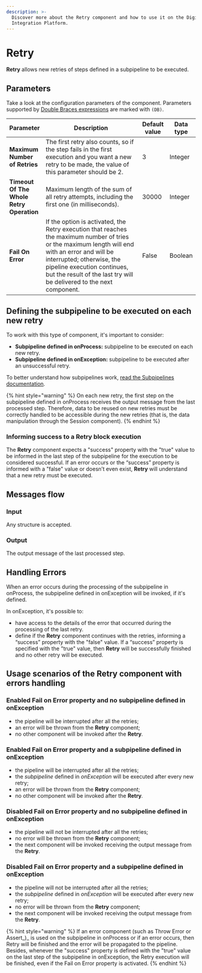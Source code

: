 ```yaml
---
description: >-
  Discover more about the Retry component and how to use it on the Digibee
  Integration Platform.
---
```


# Retry

**Retry** allows new retries of steps defined in a subpipeline to be executed.

## Parameters

Take a look at the configuration parameters of the component. Parameters supported by [Double Braces expressions](../../build/double-braces/) are marked with `(DB)`.

<table data-full-width="true"><thead><tr><th>Parameter</th><th width="301">Description</th><th>Default value</th><th>Data type</th></tr></thead><tbody><tr><td><strong>Maximum Number of Retries</strong></td><td>The first retry also counts, so if the step fails in the first execution and you want a new retry to be made, the value of this parameter should be 2.</td><td>3</td><td>Integer</td></tr><tr><td><strong>Timeout Of The Whole Retry Operation</strong></td><td>Maximum length of the sum of all retry attempts, including the first one (in milliseconds).</td><td>30000</td><td>Integer</td></tr><tr><td><strong>Fail On Error</strong></td><td>If the option is activated, the Retry execution that reaches the maximum number of tries or the maximum length will end with an error and will be interrupted; otherwise, the pipeline execution continues, but the result of the last try will be delivered to the next component.</td><td>False</td><td>Boolean</td></tr></tbody></table>

## Defining the subpipeline to be executed on each new retry <a href="#h_f35aa906d6" id="h_f35aa906d6"></a>

To work with this type of component, it's important to consider:

* **Subpipeline defined in onProcess:** subpipeline to be executed on each new retry.
* **Subpipeline defined in onException:** subpipeline to be executed after an unsuccessful retry.

To better understand how subpipelines work, [read the Subpipelines documentation](../../build/pipelines/subpipelines.md).

{% hint style="warning" %}
On each new retry, the first step on the subpipeline defined in onProcess receives the output message from the last processed step. Therefore, data to be reused on new retries must be correctly handled to be accessible during the new retries (that is, the data manipulation through the Session component).
{% endhint %}

### Informing success to a Retry block execution <a href="#h_36ddd4e0d5" id="h_36ddd4e0d5"></a>

The **Retry** component expects a "success" property with the "true" value to be informed in the last step of the subpipeline for the execution to be considered successful. If an error occurs or the “success” property is informed with a "false" value or doesn’t even exist, **Retry** will understand that a new retry must be executed.

## Messages flow <a href="#h_6b4f740e2e" id="h_6b4f740e2e"></a>

### Input <a href="#h_ab3c90c301" id="h_ab3c90c301"></a>

Any structure is accepted.

### Output <a href="#h_61b077be56" id="h_61b077be56"></a>

The output message of the last processed step.

## Handling Errors <a href="#h_6ab171494f" id="h_6ab171494f"></a>

When an error occurs during the processing of the subpipeline in onProcess, the subpipeline defined in onException will be invoked, if it's defined.

In onException, it's possible to:

* have access to the details of the error that occurred during the processing of the last retry.
* define if the **Retry** component continues with the retries, informing a “success” property with the "false" value. If a “success” property is specified with the "true" value, then **Retry** will be successfully finished and no other retry will be executed.

## Usage scenarios of the Retry component with errors handling <a href="#h_80a4cf14f3" id="h_80a4cf14f3"></a>

### Enabled Fail on Error property and no subpipeline defined in onException <a href="#h_9326e217ba" id="h_9326e217ba"></a>

* the pipeline will be interrupted after all the retries;
* an error will be thrown from the **Retry** component;
* no other component will be invoked after the **Retry**_._

### Enabled Fail on Error property and a subpipeline defined in onException <a href="#h_856f7dcd14" id="h_856f7dcd14"></a>

* the pipeline will be interrupted after all the retries;
* the _subpipeline_ defined in _onException_ will be executed after every new retry;
* an error will be thrown from the **Retry** component;
* no other component will be invoked after the **Retry**_._

### Disabled Fail on Error property and no subpipeline defined in onException <a href="#h_44a1561e6a" id="h_44a1561e6a"></a>

* the pipeline will not be interrupted after all the retries;
* no error will be thrown from the **Retry** component;
* the next component will be invoked receiving the output message from the **Retry**.

### Disabled Fail on Error property and a subpipeline defined in onException <a href="#h_ad50cd6968" id="h_ad50cd6968"></a>

* the pipeline will not be interrupted after all the retries;
* the _subpipeline_ defined in _onException_ will be executed after every new retry;
* no error will be thrown from the **Retry** component;
* the next component will be invoked receiving the output message from the **Retry**.

{% hint style="warning" %}
If an error component (such as Throw Error or Assert_)_ is used on the subpipeline in onProcess or if an error occurs, then Retry will be finished and the error will be propagated to the pipeline. Besides, whenever the "success" property is defined with the "true" value on the last step of the subpipeline in onException, the Retry execution will be finished, even if the Fail on Error property is activated.
{% endhint %}
